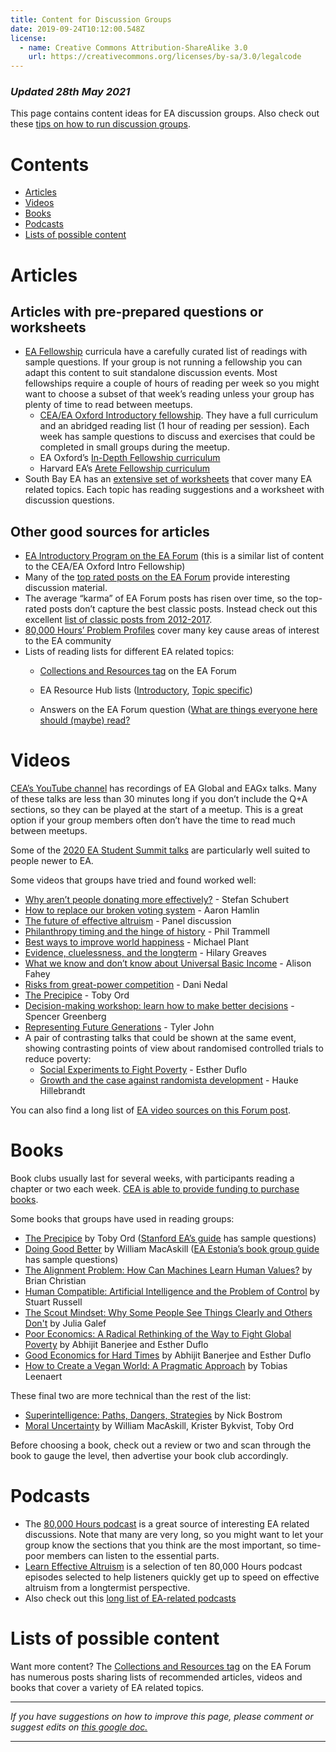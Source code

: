 ```yaml
---
title: Content for Discussion Groups
date: 2019-09-24T10:12:00.548Z
license:
  - name: Creative Commons Attribution-ShareAlike 3.0
    url: https://creativecommons.org/licenses/by-sa/3.0/legalcode
---
```

### _Updated 28th May 2021_

This page contains content ideas for EA discussion groups. Also check out these <a href="https://resources.eahub.org/events/articles/discussion-tips/">tips on how to run discussion groups</a>.


# Contents

* <a href="#articles">Articles</a>
* <a href="#videos">Videos</a>
* <a href="#books">Books</a>
* <a href="#podcasts">Podcasts</a>
* <a href="#lists">Lists of possible content</a>




<a name="articles"></a>

# Articles

## Articles with pre-prepared questions or worksheets
* <a target="_blank" href="https://resources.eahub.org/events/fellowships/">EA Fellowship</a> curricula have a carefully curated list of readings with sample questions. If your group is not running a fellowship you can adapt this content to suit standalone discussion events. Most fellowships require a couple of hours of reading per week so you might want to choose a subset of that week’s reading unless your group has plenty of time to read between meetups. 
   * <a target="_blank" href="https://drive.google.com/drive/u/0/folders/15HJdBYFyeyG9yVbJ_QDvm811A9IHnC4Y">CEA/EA Oxford Introductory fellowship</a>. They have a full curriculum and an abridged reading list (1 hour of reading per session). Each week has sample questions to discuss and exercises that could be completed in small groups during the meetup. 
   * EA Oxford’s  <a target="_blank" href="https://eaoxford.com/indepthresources">In-Depth Fellowship curriculum</a>
   * Harvard EA’s <a target="_blank" href="https://docs.google.com/document/d/115EmISC1o4saiY9Cc-W1kRF4mtm1KOusA4B7dhzZujs/edit">Arete Fellowship curriculum</a>
* South Bay EA has an <a target="_blank" href="https://drive.google.com/drive/u/0/folders/1qhY_hcD06LLtuc_aaW4SqWml6EnReUnp">extensive set of worksheets</a> that cover many EA related topics. Each topic has reading suggestions and a worksheet with discussion questions.


## Other good sources for articles
* <a target="_blank" href="https://forum.effectivealtruism.org/s/YCa8BRQoxKbmf5CJb">EA Introductory Program on the EA Forum</a> (this is a similar list of content to the CEA/EA Oxford Intro Fellowship)
* Many of the <a target="_blank" href="https://forum.effectivealtruism.org/allPosts?timeframe=allTime&sortedBy=top&karmaThreshold=-1000">top rated posts on the EA Forum</a> provide interesting discussion material.
* The average “karma” of EA Forum posts has risen over time, so the top-rated posts don’t capture the best classic posts. Instead check out this excellent  <a target="_blank" href="https://forum.effectivealtruism.org/posts/XXAjiLpHsL8PXwovf/collection-of-good-2012-2017-ea-forum-posts-1">list of classic posts from 2012-2017</a>. 
*  <a target="_blank" href="https://80000hours.org/problem-profiles/"> 80,000 Hours’ Problem Profiles</a> cover many key cause areas of interest to the EA community 
* Lists of reading lists for different EA related topics:
   *  <a target="_blank" href="https://forum.effectivealtruism.org/tag/collections-and-resources">Collections and Resources tag</a> on the EA Forum
   * EA Resource Hub lists (<a target="_blank" href="https://resources.eahub.org/learn/about-ea/">Introductory</a>, <a target="_blank" href="https://resources.eahub.org/learn/reading-lists/">Topic specific</a>)

   * Answers on the EA Forum question (<a target="_blank" href="https://forum.effectivealtruism.org/posts/i7DzFxBGkcGsQz3WG/what-are-things-everyone-here-should-maybe-read-1">What are things everyone here should (maybe) read?</a>

# Videos


<a target="_blank" href="https://www.youtube.com/channel/UCEfASxwPxzsHlG5Rf1-4K9w">CEA’s YouTube channel</a> has recordings of EA Global and EAGx talks. Many of these talks are less than 30 minutes long if you don’t include the Q+A sections, so they can be played at the start of a meetup. This is a great option if your group members often don’t have the time to read much between meetups. 


Some of the <a target="_blank" href="https://www.youtube.com/playlist?list=PLwp9xeoX5p8OoBBqv8t7JhVcgbjtXq3f7">2020 EA Student Summit talks</a> are particularly well suited to people newer to EA.

Some videos that groups have tried and found worked well:

* <a target="_blank" href="https://www.youtube.com/watch?v=QyvzbW0XKmY">Why aren’t people donating more effectively?</a> - Stefan Schubert
* <a target="_blank" href="https://www.youtube.com/watch?v=F8dw_Raprg8">How to replace our broken voting system</a> - Aaron Hamlin
* <a target="_blank" href="https://www.youtube.com/watch?v=7O9Iuk6DbhE">The future of effective altruism</a> - Panel discussion
* <a target="_blank" href="https://www.youtube.com/watch?v=AddUn9BFFkA">Philanthropy timing and the hinge of history</a> - Phil Trammell
* <a target="_blank" href="https://www.youtube.com/watch?v=qeUOHOCFteM">Best ways to improve world happiness</a> - Michael Plant
* <a target="_blank" href="https://www.youtube.com/watch?v=fySZIYi2goY">Evidence, cluelessness, and the longterm</a> - Hilary Greaves
* <a target="_blank" href="https://www.youtube.com/watch?v=TZlk55GUYkY">What we know and don’t know about Universal Basic Income</a> - Alison Fahey
* <a target="_blank" href="https://www.youtube.com/watch?v=OGasSHoFhO8">Risks from great-power competition</a> - Dani Nedal
* <a target="_blank" href="https://www.youtube.com/watch?v=CrMIEz_mSJM">The Precipice</a> - Toby Ord
* <a target="_blank" href="https://www.youtube.com/watch?v=bXJ6U13SSmA">Decision-making workshop: learn how to make better decisions</a> -  Spencer Greenberg 
* <a target="_blank" href="https://www.youtube.com/watch?v=095kFEA-jpE">Representing Future Generations</a> - Tyler John
* A pair of contrasting talks that could be shown at the same event, showing contrasting points of view about randomised controlled trials to reduce poverty:
   * <a target="_blank" href="https://www.ted.com/talks/esther_duflo_social_experiments_to_fight_poverty?language=en">Social Experiments to Fight Poverty</a> - Esther Duflo
   * <a target="_blank" href="https://www.youtube.com/watch?v=d7xcrQ_xHrA">Growth and the case against randomista development</a> - Hauke Hillebrandt



You can also find a long list of  <a target="_blank" href="https://forum.effectivealtruism.org/posts/jNye4h2wmsxfmWcKE/where-to-find-ea-related-videos">EA video sources on this Forum post</a>. 



# Books
<a name="books"></a>

Book clubs usually last for several weeks, with participants reading a chapter or two each week. <a target="_blank" href="https://www.centreforeffectivealtruism.org/group-support-funding/">CEA is able to provide funding to purchase books</a>.

Some books that groups have used in reading groups:

* <a target="_blank" href="https://www.amazon.com/Precipice-Existential-Risk-Future-Humanity/dp/031648492X">The Precipice</a> by Toby Ord (<a target="_blank" href="https://drive.google.com/drive/u/0/folders/1tHbkLUCqCeYe78e2Uof3MQ2z7t6zRK1D">Stanford EA’s guide</a> has sample questions)
* <a target="_blank" href="https://www.amazon.com/Doing-Good-Better-Effective-Altruism/dp/1592409660">Doing Good Better</a> by William MacAskill (<a target="_blank" href="https://forum.effectivealtruism.org/posts/rqmuTjmknnQE2oaPS/reading-group-guide-for-ea-groups">EA Estonia’s book group guide</a> has sample questions)
* <a target="_blank" href="https://www.amazon.com/Alignment-Problem-Machines-Learn-Values-ebook/dp/B08FPXV114">The Alignment Problem: How Can Machines Learn Human Values?</a> by Brian Christian
* <a target="_blank" href="https://www.amazon.com/Human-Compatible-Artificial-Intelligence-Problem/dp/0525558632/">Human Compatible: Artificial Intelligence and the Problem of Control</a> by Stuart Russell
* <a target="_blank" href="https://www.amazon.com/Scout-Mindset-Perils-Defensive-Thinking/dp/0735217556">The Scout Mindset: Why Some People See Things Clearly and Others Don't</a> by Julia Galef
* <a target="_blank" href="https://www.amazon.com/Poor-Economics-Radical-Rethinking-Poverty/dp/1610390938">Poor Economics: A Radical Rethinking of the Way to Fight Global Poverty</a> by Abhijit Banerjee and Esther Duflo
* <a target="_blank" href="https://www.amazon.com/Good-Economics-Times-Abhijit-Banerjee/dp/1610399501">Good Economics for Hard Times</a> by Abhijit Banerjee and Esther Duflo
* <a target="_blank" href="https://www.amazon.com/How-Create-Vegan-World-Pragmatic/dp/1590565703">How to Create a Vegan World: A Pragmatic Approach</a> by Tobias Leenaert



These final two are more technical than the rest of the list: 

* <a target="_blank" href="https://www.amazon.com/Superintelligence-Dangers-Strategies-Nick-Bostrom/dp/0198739834">Superintelligence: Paths, Dangers, Strategies</a> by Nick Bostrom
* <a target="_blank" href="https://www.amazon.com/Moral-Uncertainty-William-MacAskill/dp/0198722273">Moral Uncertainty</a> by William MacAskill, Krister Bykvist, Toby Ord

Before choosing a book, check out a review or two and scan through the book to gauge the level, then advertise your book club accordingly.


# Podcasts
<a name="podcasts"></a>

* The <a target="_blank" href="https://80000hours.org/podcast/">80,000 Hours podcast</a> is a great source of interesting EA related discussions. Note that many are very long, so you might want to let your group know the sections that you think are the most important, so time-poor members can listen to the essential parts. 
* <a target="_blank" href="https://80000hours.org/podcast/effective-altruism-an-introduction/"> Learn Effective Altruism</a> is a selection of ten 80,000 Hours podcast episodes selected to help listeners quickly get up to speed on effective altruism from a longtermist perspective.
* Also check out this  <a target="_blank" href="https://forum.effectivealtruism.org/posts/B68gjjhZccGtWDuDh/a-list-of-ea-related-podcasts">long list of EA-related podcasts</a>



<a name="lists"></a>
# Lists of possible content

Want more content? The <a target="_blank" href="https://forum.effectivealtruism.org/tag/collections-and-resources">Collections and Resources tag</a> on the EA Forum has numerous posts sharing lists of recommended articles, videos and books that cover a variety of EA related topics. 

<hr>

_If you have suggestions on how to improve this page, please comment or suggest edits on_ <a target="_blank" href="https://docs.google.com/document/d/1bbpz3L02pSyW4qwyWR2gDc6a7jRapVeSfMuCJBEGO2s/edit">_this google doc._</a>

<hr>

